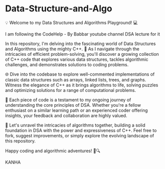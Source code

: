 # Data-Structure-and-Algo

💡 Welcome to my Data Structures and Algorithms Playground! 💻

I am following the CodeHelp - By Babbar youtube channel DSA lecture for it

In this repository, I'm delving into the fascinating world of Data Structures and Algorithms using the mighty C++. 🚀 As I navigate through the intricacies of efficient problem-solving, you'll discover a growing collection of C++ code that explores various data structures, tackles algorithmic challenges, and demonstrates solutions to coding problems.

🌐 Dive into the codebase to explore well-commented implementations of classic data structures such as arrays, linked lists, trees, and graphs. Witness the elegance of C++ as it brings algorithms to life, solving puzzles and optimizing solutions for a range of computational problems.

🧠 Each piece of code is a testament to my ongoing journey of understanding the core principles of DSA. Whether you're a fellow enthusiast on a similar learning path or an experienced coder offering insights, your feedback and collaboration are highly valued.

🚧 Let's unravel the intricacies of algorithms together, building a solid foundation in DSA with the power and expressiveness of C++. Feel free to fork, suggest improvements, or simply explore the evolving landscape of this repository.

Happy coding and algorithmic adventures! 🚀🔍

KANHA 
